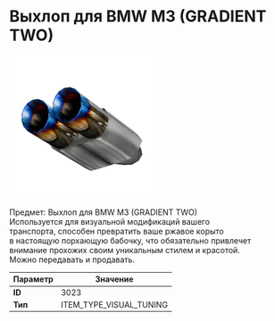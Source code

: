 # Выхлоп для BMW M3 (GRADIENT TWO)

![Item Image](../img/3023.webp?raw=true)

Предмет: Выхлоп для BMW M3 (GRADIENT TWO)<br>Используется для визуальной модификаций вашего<br>транспорта, способен превратить ваше ржавое корыто<br>в настоящую порхающую бабочку, что обязательно привлечет<br>внимание прохожих своим уникальным стилем и красотой.<br>Можно передавать и продавать.


| Параметр | Значение |
|----------|----------|
| **ID** | 3023 |
| **Тип** | ITEM_TYPE_VISUAL_TUNING |

